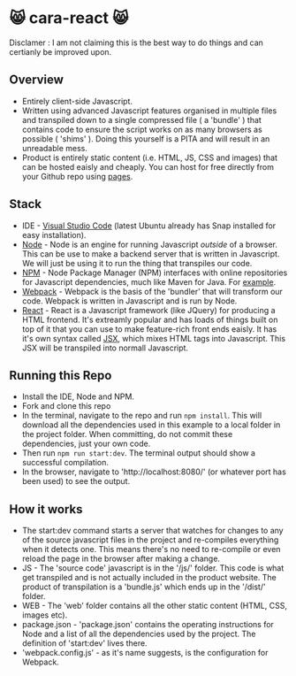 # :smile_cat: cara-react :smile_cat:

Disclamer : I am not claiming this is the best way to do things and can certianly be improved upon.

## Overview
- Entirely client-side Javascript.
- Written using advanced Javascript features organised in multiple files and transpiled down to a single compressed file ( a 'bundle' ) that contains code to ensure the script works on as many browsers as possible ( 'shims' ). Doing this yourself is a PITA and will result in an unreadable mess.
- Product is entirely static content (i.e. HTML, JS, CSS and images) that can be hosted eaisly and cheaply. You can host for free directly from your Github repo using [pages](https://pages.github.com/).

## Stack
- IDE - [Visual Studio Code](https://code.visualstudio.com/docs/setup/linux) (latest Ubuntu already has Snap installed for easy installation).
- [Node](https://www.geeksforgeeks.org/installation-of-node-js-on-linux/) - Node is an engine for running Javascript *outside* of a browser. This can be use to make a backend server that is written in Javascript. We will just be using it to run the thing that transpiles our code.
- [NPM](https://www.digitalocean.com/community/tutorials/how-to-install-node-js-on-ubuntu-18-04) - Node Package Manager (NPM) interfaces with online repositories for Javascript dependencies, much like Maven for Java. For [example](https://www.npmjs.com/package/cat-me).
- [Webpack](https://webpack.js.org/) - Webpack is the basis of the 'bundler' that will transform our code. Webpack is written in Javascript and is run by Node. 
- [React](https://reactjs.org/) - React is a Javascript framework (like JQuery) for producing a HTML frontend. It's extreamly popular and has loads of things built on top of it that you can use to make feature-rich front ends eaisly. It has it's own syntax called [JSX](https://reactjs.org/docs/introducing-jsx.html), which mixes HTML tags into Javascript. This JSX will be transpiled into normall Javascript.

## Running this Repo
- Install the IDE, Node and NPM.
- Fork and clone this repo
- In the terminal, navigate to the repo and run
``` npm install ```. This will download all the dependencies used in this example to a local folder in the project folder. When committing, do not commit these dependencies, just your own code.
- Then run ``` npm run start:dev ```. The terminal output should show a successful compilation.
- In the browser, navigate to 'http://localhost:8080/' (or whatever port has been used) to see the output.

## How it works
- The start:dev command starts a server that watches for changes to any of the source javascript files in the project and re-compiles everything when it detects one. This means there's no need to re-compile or even reload the page in the browser after making a change.
- JS - The 'source code' javascript is in the '/js/' folder. This code is what get transpiled and is not actually included in the product website. The product of transpilation is a 'bundle.js' which ends up in the '/dist/' folder.
- WEB - The 'web' folder contains all the other static content (HTML, CSS, images etc).
- package.json - 'package.json' contains the operating instructions for Node and a list of all the dependencies used by the project. The definition of 'start:dev' lives there.
- 'webpack.config.js' - as it's name suggests, is the configuration for Webpack.
